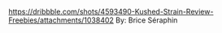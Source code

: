 https://dribbble.com/shots/4593490-Kushed-Strain-Review-Freebies/attachments/1038402
By: Brice Séraphin 
